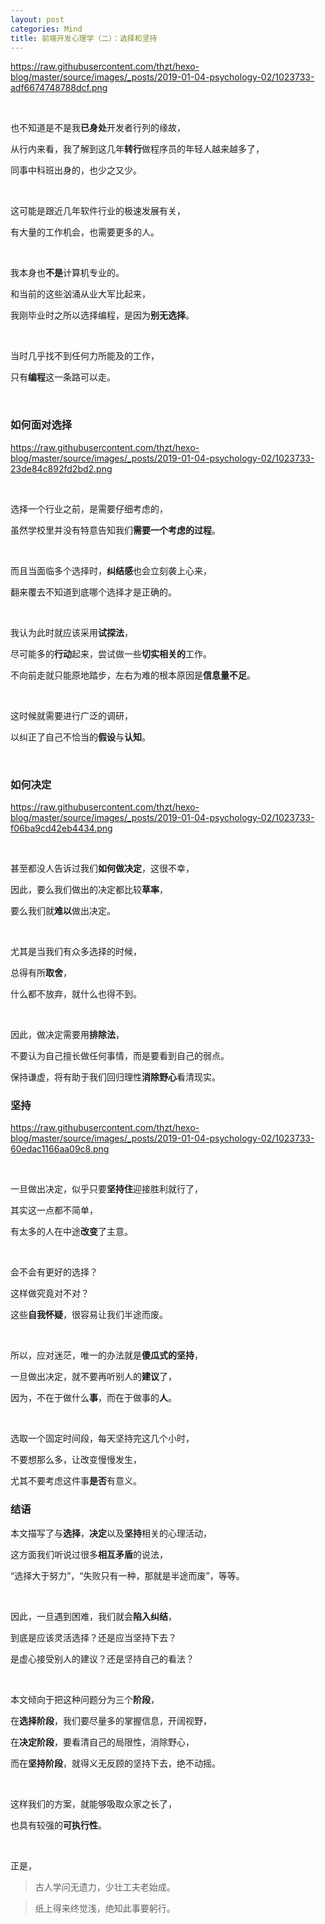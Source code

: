 ```yaml
---
layout: post
categories: Mind
title: 前端开发心理学（二）：选择和坚持
---
```


https://raw.githubusercontent.com/thzt/hexo-blog/master/source/images/_posts/2019-01-04-psychology-02/1023733-adf6674748788dcf.png

<br/>

也不知道是不是我**已身处**开发者行列的缘故，

从行内来看，我了解到这几年**转行**做程序员的年轻人越来越多了，

同事中科班出身的，也少之又少。

<br/>

这可能是跟近几年软件行业的极速发展有关，

有大量的工作机会，也需要更多的人。

<br/>

我本身也**不是**计算机专业的。

和当前的这些汹涌从业大军比起来，

我刚毕业时之所以选择编程，是因为**别无选择**。

<br/>

当时几乎找不到任何力所能及的工作，

只有**编程**这一条路可以走。

<br/>

### 如何面对选择

https://raw.githubusercontent.com/thzt/hexo-blog/master/source/images/_posts/2019-01-04-psychology-02/1023733-23de84c892fd2bd2.png

<br/>

选择一个行业之前，是需要仔细考虑的，

虽然学校里并没有特意告知我们**需要一个考虑的过程**。

<br/>

而且当面临多个选择时，**纠结感**也会立刻袭上心来，

翻来覆去不知道到底哪个选择才是正确的。

<br/>

我认为此时就应该采用**试探法**，

尽可能多的**行动**起来，尝试做一些**切实相关的**工作。

不向前走就只能原地踏步，左右为难的根本原因是**信息量不足**。

<br/>

这时候就需要进行广泛的调研，

以纠正了自己不恰当的**假设**与**认知**。

<br/>

### 如何决定

https://raw.githubusercontent.com/thzt/hexo-blog/master/source/images/_posts/2019-01-04-psychology-02/1023733-f06ba9cd42eb4434.png

<br/>

甚至都没人告诉过我们**如何做决定**，这很不幸，

因此，要么我们做出的决定都比较**草率**，

要么我们就**难以**做出决定。

<br/>

尤其是当我们有众多选择的时候，

总得有所**取舍**，

什么都不放弃，就什么也得不到。

<br/>

因此，做决定需要用**排除法**，

不要认为自己擅长做任何事情，而是要看到自己的弱点。

保持谦虚，将有助于我们回归理性**消除野心**看清现实。

### 坚持

https://raw.githubusercontent.com/thzt/hexo-blog/master/source/images/_posts/2019-01-04-psychology-02/1023733-60edac1166aa09c8.png

<br/>

一旦做出决定，似乎只要**坚持住**迎接胜利就行了，

其实这一点都不简单，

有太多的人在中途**改变**了主意。

<br/>

会不会有更好的选择？

这样做究竟对不对？

这些**自我怀疑**，很容易让我们半途而废。

<br/>

所以，应对迷茫，唯一的办法就是**傻瓜式的坚持**，

一旦做出决定，就不要再听别人的**建议**了，

因为，不在于做什么**事**，而在于做事的**人**。

<br/>

选取一个固定时间段，每天坚持完这几个小时，

不要想那么多，让改变慢慢发生，

尤其不要考虑这件事**是否**有意义。

### 结语

本文描写了与**选择**，**决定**以及**坚持**相关的心理活动，

这方面我们听说过很多**相互矛盾**的说法，

“选择大于努力”，“失败只有一种，那就是半途而废”，等等。

<br/>

因此，一旦遇到困难，我们就会**陷入纠结**，

到底是应该灵活选择？还是应当坚持下去？

是虚心接受别人的建议？还是坚持自己的看法？

<br/>

本文倾向于把这种问题分为三个**阶段**，

在**选择阶段**，我们要尽量多的掌握信息，开阔视野，

在**决定阶段**，要看清自己的局限性，消除野心，

而在**坚持阶段**，就得义无反顾的坚持下去，绝不动摇。

<br/>

这样我们的方案，就能够吸取众家之长了，

也具有较强的**可执行性**。

<br/>

正是，

> 古人学问无遗力，少壮工夫老始成。

> 纸上得来终觉浅，绝知此事要躬行。
